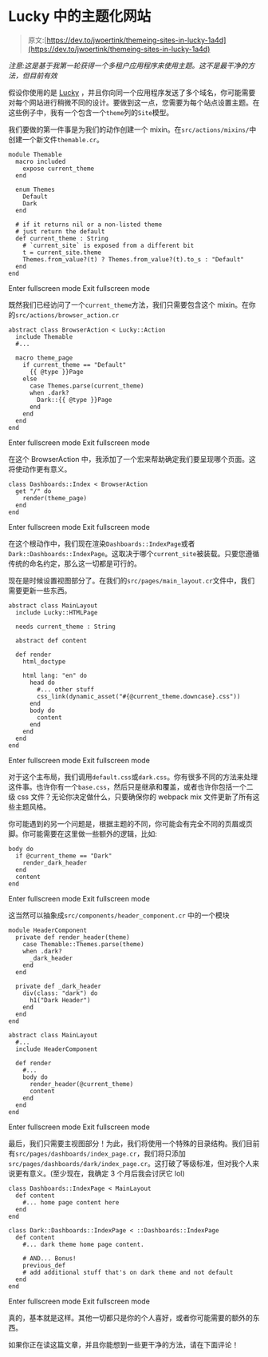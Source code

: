 # Lucky 中的主题化网站

> 原文:[https://dev.to/jwoertink/themeing-sites-in-lucky-1a4d](https://dev.to/jwoertink/themeing-sites-in-lucky-1a4d)

*注意:这是基于我第一轮获得一个多租户应用程序来使用主题。这不是最干净的方法，但目前有效*

假设你使用的是 [Lucky](https://luckyframework.org/) ，并且你向同一个应用程序发送了多个域名，你可能需要对每个网站进行稍微不同的设计。要做到这一点，您需要为每个站点设置主题。在这些例子中，我有一个包含一个`theme`列的`Site`模型。

我们要做的第一件事是为我们的动作创建一个 mixin。在`src/actions/mixins/`中创建一个新文件`themable.cr`。

```
module Themable
  macro included
    expose current_theme
  end

  enum Themes
    Default
    Dark
  end

  # if it returns nil or a non-listed theme
  # just return the default 
  def current_theme : String
    # `current_site` is exposed from a different bit
    t = current_site.theme
    Themes.from_value?(t) ? Themes.from_value?(t).to_s : "Default"
  end
end 
```

Enter fullscreen mode Exit fullscreen mode

既然我们已经访问了一个`current_theme`方法，我们只需要包含这个 mixin。在你的`src/actions/browser_action.cr`

```
abstract class BrowserAction < Lucky::Action
  include Themable
  #...

  macro theme_page
    if current_theme == "Default"
      {{ @type }}Page
    else
      case Themes.parse(current_theme)
      when .dark?
        Dark::{{ @type }}Page
      end
    end
  end
end 
```

Enter fullscreen mode Exit fullscreen mode

在这个 BrowserAction 中，我添加了一个宏来帮助确定我们要呈现哪个页面。这将使动作更有意义。

```
class Dashboards::Index < BrowserAction
  get "/" do
    render(theme_page)
  end
end 
```

Enter fullscreen mode Exit fullscreen mode

在这个根动作中，我们现在渲染`Dashboards::IndexPage`或者`Dark::Dashboards::IndexPage`。这取决于哪个`current_site`被装载。只要您遵循传统的命名约定，那么这一切都是可行的。

现在是时候设置视图部分了。在我们的`src/pages/main_layout.cr`文件中，我们需要更新一些东西。

```
abstract class MainLayout
  include Lucky::HTMLPage

  needs current_theme : String

  abstract def content

  def render
    html_doctype

    html lang: "en" do
      head do
        #... other stuff
        css_link(dynamic_asset("#{@current_theme.downcase}.css"))
      end
      body do
        content
      end
    end
  end
end 
```

Enter fullscreen mode Exit fullscreen mode

对于这个主布局，我们调用`default.css`或`dark.css`。你有很多不同的方法来处理这件事。也许你有一个`base.css`，然后只是继承和覆盖，或者也许你包括一个二级 css 文件？无论你决定做什么，只要确保你的 webpack mix 文件更新了所有这些主题风格。

你可能遇到的另一个问题是，根据主题的不同，你可能会有完全不同的页眉或页脚。你可能需要在这里做一些额外的逻辑，比如:

```
body do
  if @current_theme == "Dark"
    render_dark_header
  end
  content
end 
```

Enter fullscreen mode Exit fullscreen mode

这当然可以抽象成`src/components/header_component.cr`
中的一个模块

```
module HeaderComponent
  private def render_header(theme)
    case Themable::Themes.parse(theme)
    when .dark?
      _dark_header
    end
  end

  private def _dark_header
    div(class: "dark") do
      h1("Dark Header")
    end
  end
end

abstract class MainLayout
  #...
  include HeaderComponent

  def render
    #...
    body do
      render_header(@current_theme)
      content
    end
  end
end 
```

Enter fullscreen mode Exit fullscreen mode

最后，我们只需要主视图部分！为此，我们将使用一个特殊的目录结构。我们目前有`src/pages/dashboards/index_page.cr`，我们将只添加`src/pages/dashboards/dark/index_page.cr`。这打破了等级标准，但对我个人来说更有意义。(至少现在，我确定 3 个月后我会讨厌它 lol)

```
class Dashboards::IndexPage < MainLayout
  def content
    #... home page content here
  end
end

class Dark::Dashboards::IndexPage < ::Dashboards::IndexPage
  def content
    #... dark theme home page content.

    # AND... Bonus! 
    previous_def
    # add additional stuff that's on dark theme and not default
  end
end 
```

Enter fullscreen mode Exit fullscreen mode

真的，基本就是这样。其他一切都只是你的个人喜好，或者你可能需要的额外的东西。

如果你正在读这篇文章，并且你能想到一些更干净的方法，请在下面评论！